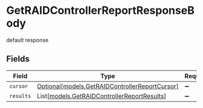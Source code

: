 # GetRAIDControllerReportResponseBody

default response


## Fields

| Field                                                                                        | Type                                                                                         | Required                                                                                     | Description                                                                                  |
| -------------------------------------------------------------------------------------------- | -------------------------------------------------------------------------------------------- | -------------------------------------------------------------------------------------------- | -------------------------------------------------------------------------------------------- |
| `cursor`                                                                                     | [Optional[models.GetRAIDControllerReportCursor]](../models/getraidcontrollerreportcursor.md) | :heavy_minus_sign:                                                                           | N/A                                                                                          |
| `results`                                                                                    | List[[models.GetRAIDControllerReportResults](../models/getraidcontrollerreportresults.md)]   | :heavy_minus_sign:                                                                           | N/A                                                                                          |